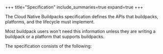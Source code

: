 +++
title="Specification"
include_summaries=true
expand=true
+++

The Cloud Native Buildpacks specification defines the APIs that buildpacks, platforms, and the lifecycle must implement.

Most buildpack users won't need this information unless they are writing a buildpack or a platform that supports buildpacks.

<!--more-->

The specification consists of the following:
